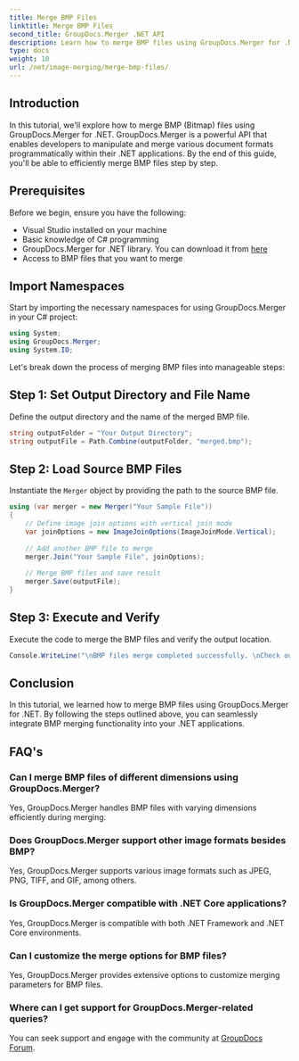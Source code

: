 ```yaml
---
title: Merge BMP Files
linktitle: Merge BMP Files
second_title: GroupDocs.Merger .NET API
description: Learn how to merge BMP files using GroupDocs.Merger for .NET with this comprehensive tutorial. Develop your .NET applications efficiently.
type: docs
weight: 10
url: /net/image-merging/merge-bmp-files/
---
```

## Introduction
In this tutorial, we'll explore how to merge BMP (Bitmap) files using GroupDocs.Merger for .NET. GroupDocs.Merger is a powerful API that enables developers to manipulate and merge various document formats programmatically within their .NET applications. By the end of this guide, you'll be able to efficiently merge BMP files step by step.
## Prerequisites
Before we begin, ensure you have the following:
- Visual Studio installed on your machine
- Basic knowledge of C# programming
- GroupDocs.Merger for .NET library. You can download it from [here](https://releases.groupdocs.com/merger/net/)
- Access to BMP files that you want to merge
## Import Namespaces
Start by importing the necessary namespaces for using GroupDocs.Merger in your C# project:
```csharp
using System; 
using GroupDocs.Merger;
using System.IO;
```
Let's break down the process of merging BMP files into manageable steps:
## Step 1: Set Output Directory and File Name
Define the output directory and the name of the merged BMP file.
```csharp
string outputFolder = "Your Output Directory";
string outputFile = Path.Combine(outputFolder, "merged.bmp");
```
## Step 2: Load Source BMP Files
Instantiate the `Merger` object by providing the path to the source BMP file.
```csharp
using (var merger = new Merger("Your Sample File"))
{
    // Define image join options with vertical join mode
    var joinOptions = new ImageJoinOptions(ImageJoinMode.Vertical);
    
    // Add another BMP file to merge
    merger.Join("Your Sample File", joinOptions);
    
    // Merge BMP files and save result
    merger.Save(outputFile);
}
```
## Step 3: Execute and Verify
Execute the code to merge the BMP files and verify the output location.
```csharp
Console.WriteLine("\nBMP files merge completed successfully. \nCheck output in {0}", outputFolder);
```
## Conclusion
In this tutorial, we learned how to merge BMP files using GroupDocs.Merger for .NET. By following the steps outlined above, you can seamlessly integrate BMP merging functionality into your .NET applications.

## FAQ's
### Can I merge BMP files of different dimensions using GroupDocs.Merger?
Yes, GroupDocs.Merger handles BMP files with varying dimensions efficiently during merging.
### Does GroupDocs.Merger support other image formats besides BMP?
Yes, GroupDocs.Merger supports various image formats such as JPEG, PNG, TIFF, and GIF, among others.
### Is GroupDocs.Merger compatible with .NET Core applications?
Yes, GroupDocs.Merger is compatible with both .NET Framework and .NET Core environments.
### Can I customize the merge options for BMP files?
Yes, GroupDocs.Merger provides extensive options to customize merging parameters for BMP files.
### Where can I get support for GroupDocs.Merger-related queries?
You can seek support and engage with the community at [GroupDocs Forum](https://forum.groupdocs.com/c/merger/32).
